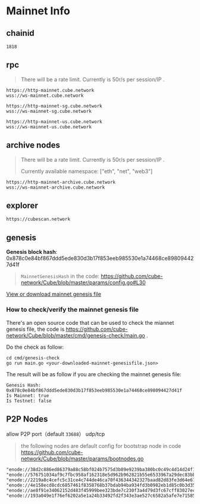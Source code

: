 # Mainnet Info

## chainid
```
1818
```
## rpc

> There will be a rate limit. Currently is 50r/s per session/IP .

```
https://http-mainnet.cube.network
wss://ws-mainnet.cube.network

https://http-mainnet-sg.cube.network 
wss://ws-mainnet-sg.cube.network

https://http-mainnet-us.cube.network
wss://ws-mainnet-us.cube.network

```

## archive nodes

> There will be a rate limit. Currently is 50r/s per session/IP .
> 
> Currently available namespace: ["eth", "net", "web3"]

```
https://http-mainnet-archive.cube.network
wss://ws-mainnet-archive.cube.network
```

## explorer
```
https://cubescan.network
```

## genesis

**Genesis block hash**: 0x878c0e84bf867ddd5ede830d3b17f853eeb985530e1a74468ce898094427d41f

> `MainnetGenesisHash` in the code: <https://github.com/cube-network/Cube/blob/master/params/config.go#L30>

[View or download mainnet genesis file](/static/mainnet_genesis.json ':ignore')

### How to check/verify the mainnet genesis file

There's an open source code that can be used to check the miannet genesis file, the code is <https://github.com/cube-network/Cube/blob/master/cmd/genesis-check/main.go> .

Do the check as follow:
```
cd cmd/genesis-check
go run main.go <your-downloaded-mainnet-genesisfile.json>
```

The result will be as follow if you are checking the mainnet genesis file:
```
Genesis Hash: 0x878c0e84bf867ddd5ede830d3b17f853eeb985530e1a74468ce898094427d41f
Is Mainnet: true
Is Testnet: false
```

## P2P Nodes

allow P2P port（default `33688`） udp/tcp

> the following nodes are default config for bootstrap node in code https://github.com/cube-network/Cube/blob/master/params/bootnodes.go

```
"enode://38d2c886ed86379a88c58bf024b7575d3b89e9239ba380bc0c49c4d14d24f147b429f89553106351600f35efa835680ff96fc4220c1d6f5e3fb8b109e36f2574@43.133.189.105:33688",
"enode://576751034af9c7fbc958af162318e5d962b962821b55e6533967a29dec83bb2c486baf8808e020ca7e1ffb3658b1669ccfe25513f73058fca93a9296cfa15b7c@43.133.23.39:33688",
"enode://2219a8c4cefc5c31ce4c744de46ca70f436344342327baad82d83fe3d64e679fdd631380e1c7ae1033d12ec9a8a1ae75ecae2e10313b95108ec1791955d5291f@43.128.80.123:33688",
"enode://4e158ecd8cdc6857461f8358768b37bdab94ba934fd3b0982eb1d85c0b3d354bdcd21ed0ca22a58ef56437dc74781f71884af166e0673b97aabad42c0b6e55b8@43.134.69.100:33688",
"enode://ae8f91e34062152d483f45999bee323bde7c230f3a4d79d3fc67cff83027ecaa5cfde5a538e3aacf7266b064825ee90ca9c8ddd6192cdc8d83b8363c7dc82777@50.18.45.58:33688",
"enode://193a049e1f76ef6202a5e1a24b33492fd2f343e3ae527c6582a5afe7e7158502b44ed524939d126b2cc37fa7354dfad7b594591f532755dd16f54155964ee3dc@50.18.102.76:33688",
```
